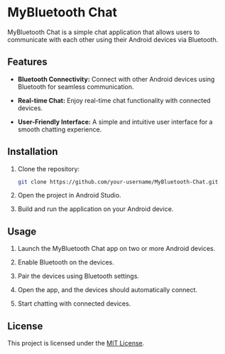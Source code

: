 # MyBluetooth Chat

MyBluetooth Chat is a simple chat application that allows users to communicate with each other using their Android devices via Bluetooth.

## Features

- **Bluetooth Connectivity:** Connect with other Android devices using Bluetooth for seamless communication.

- **Real-time Chat:** Enjoy real-time chat functionality with connected devices.

- **User-Friendly Interface:** A simple and intuitive user interface for a smooth chatting experience.


## Installation

1. Clone the repository:

    ```bash
    git clone https://github.com/your-username/MyBluetooth-Chat.git
    ```

2. Open the project in Android Studio.

3. Build and run the application on your Android device.

## Usage

1. Launch the MyBluetooth Chat app on two or more Android devices.

2. Enable Bluetooth on the devices.

3. Pair the devices using Bluetooth settings.

4. Open the app, and the devices should automatically connect.

5. Start chatting with connected devices.

## License

This project is licensed under the [MIT License](LICENSE).

